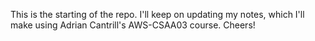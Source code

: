 This is the starting of the repo. I'll keep on updating my notes, which I'll make using Adrian Cantrill's AWS-CSAA03 course. 
Cheers!